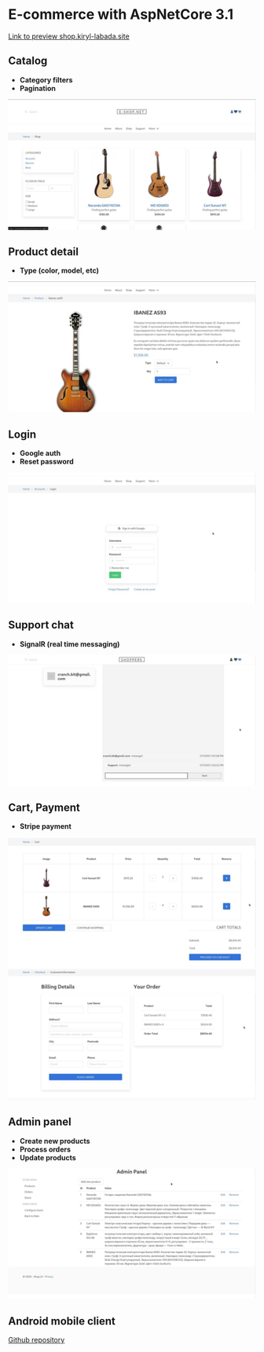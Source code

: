 E-commerce with **AspNetCore 3.1**
==================================

[Link to preview shop.kiryl-labada.site](https://shop.kiryl-labada.site/)

Catalog
-------
- **Category filters**
- **Pagination**

![Shop](./images/1.jpg)

Product detail
--------------
- **Type (color, model, etc)**

![Product-detail](./images/2.jpg)

Login
-----
- **Google auth**
- **Reset password**

![Login](./images/5.jpg)

Support chat
------------
- **SignalR (real time messaging)**

![Support](./images/3.jpg)

Cart, Payment
-------------
- **Stripe payment**

![Cart](./images/6.jpg)
![Customer info](./images/7.jpg)

Admin panel
-----------
- **Create new products**
- **Process orders**
- **Update products**

![Admin](./images/4.jpg)

Android mobile client
---------------------
[Github repository](https://github.com/kiryl-labada/e-shop-android)
